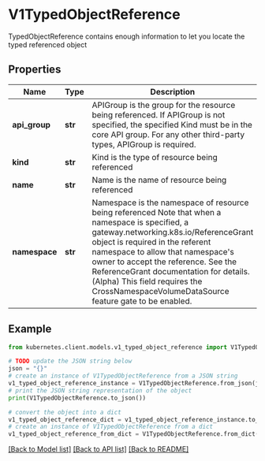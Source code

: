 # V1TypedObjectReference

TypedObjectReference contains enough information to let you locate the typed referenced object

## Properties

Name | Type | Description | Notes
------------ | ------------- | ------------- | -------------
**api_group** | **str** | APIGroup is the group for the resource being referenced. If APIGroup is not specified, the specified Kind must be in the core API group. For any other third-party types, APIGroup is required. | [optional] 
**kind** | **str** | Kind is the type of resource being referenced | 
**name** | **str** | Name is the name of resource being referenced | 
**namespace** | **str** | Namespace is the namespace of resource being referenced Note that when a namespace is specified, a gateway.networking.k8s.io/ReferenceGrant object is required in the referent namespace to allow that namespace&#39;s owner to accept the reference. See the ReferenceGrant documentation for details. (Alpha) This field requires the CrossNamespaceVolumeDataSource feature gate to be enabled. | [optional] 

## Example

```python
from kubernetes.client.models.v1_typed_object_reference import V1TypedObjectReference

# TODO update the JSON string below
json = "{}"
# create an instance of V1TypedObjectReference from a JSON string
v1_typed_object_reference_instance = V1TypedObjectReference.from_json(json)
# print the JSON string representation of the object
print(V1TypedObjectReference.to_json())

# convert the object into a dict
v1_typed_object_reference_dict = v1_typed_object_reference_instance.to_dict()
# create an instance of V1TypedObjectReference from a dict
v1_typed_object_reference_from_dict = V1TypedObjectReference.from_dict(v1_typed_object_reference_dict)
```
[[Back to Model list]](../README.md#documentation-for-models) [[Back to API list]](../README.md#documentation-for-api-endpoints) [[Back to README]](../README.md)



